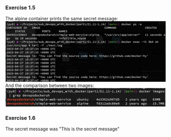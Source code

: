 ### Exercise 1.5

The alpine container prints the same secret message:![](./e1.5.1.png)
And the comparison between two images:
![](./e1.5.2.png)
### Exercise 1.6

The secret message was "This is the secret message"
